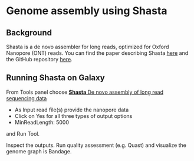 # Genome assembly using Shasta

## Background

Shasta is a de novo assembler for long reads, optimized for Oxford Nanopore (ONT) reads. You can find the paper describing Shasta [here](https://www.nature.com/articles/s41587-020-0503-6) and the GitHub repository [here](https://github.com/paoloshasta/shasta).

## Running Shasta on Galaxy

From Tools panel choose [**Shasta** De novo assembly of long read sequencing data](https://usegalaxy.eu/root?tool_id=toolshed.g2.bx.psu.edu/repos/iuc/shasta/shasta/0.6.0+galaxy0)

- As Input read file(s) provide the nanopore data
- Click on Yes for all three types of output options
- MinReadLength: 5000

and Run Tool.

Inspect the outputs. Run quality assessment (e.g. Quast) and visualize the genome graph is Bandage.

